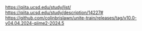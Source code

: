 https://qiita.ucsd.edu/study/list/  </br>
https://qiita.ucsd.edu/study/description/14227#
https://github.com/colinbrislawn/unite-train/releases/tag/v10.0-v04.04.2024-qiime2-2024.5</br>
